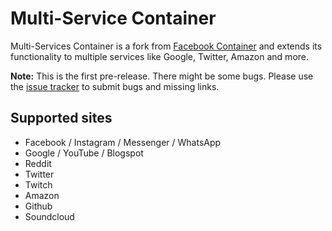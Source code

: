 # Multi-Service Container

Multi-Services Container is a fork from [Facebook Container](https://github.com/mozilla/contain-facebook) and extends its functionality to multiple services like Google, Twitter, Amazon and more.

**Note:** This is the first pre-release. There might be some bugs. Please use the [issue tracker](https://github.com/cheich/contain-multi-service/issues) to submit bugs and missing links.

## Supported sites

- Facebook / Instagram / Messenger / WhatsApp
- Google / YouTube / Blogspot
- Reddit
- Twitter
- Twitch
- Amazon
- Github
- Soundcloud
